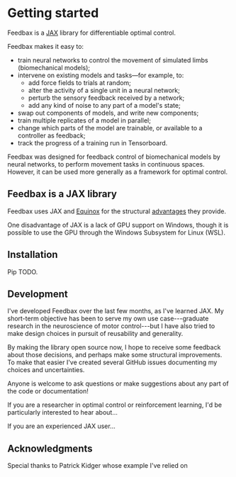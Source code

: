 # Getting started

Feedbax is a [JAX](https://jax.readthedocs.io/en/latest/beginner_guide.html#beginner-guide) library for differentiable optimal control.

Feedbax makes it easy to:

- train neural networks to control the movement of simulated limbs (biomechanical models);
- intervene on existing models and tasks—for example, to:
    - add force fields to trials at random;
    - alter the activity of a single unit in a neural network;
    - perturb the sensory feedback received by a network;
    - add any kind of noise to any part of a model's state;
- swap out components of models, and write new components; 
- train multiple replicates of a model in parallel;
- change which parts of the model are trainable, or available to a controller as feedback;
- track the progress of a training run in Tensorboard.

Feedbax was designed for feedback control of biomechanical models by neural networks, to perform movement tasks in continuous spaces. However, it can be used more generally as a framework for optimal control.

## Feedbax is a JAX library

Feedbax uses JAX and [Equinox](https://docs.kidger.site/equinox/) for the structural [advantages](/feedbax/examples/pytrees/) they provide. 

One disadvantage of JAX is a lack of GPU support on Windows, though it is possible to use the GPU through the Windows Subsystem for Linux (WSL).

## Installation

Pip TODO.

## Development

I've developed Feedbax over the last few months, as I've learned JAX. My short-term objective has been to serve my own use case---graduate research in the neuroscience of motor control---but I have also tried to make design choices in pursuit of reusability and generality.

By making the library open source now, I hope to receive some feedback about those decisions, and perhaps make some structural improvements. To make that easier I've created several GitHub issues documenting my choices and uncertainties. 

Anyone is welcome to ask questions or make suggestions about any part of the code or documentation!

If you are a researcher in optimal control or reinforcement learning, I'd be particularly interested to hear about...

If you are an experienced JAX user...

## Acknowledgments 

Special thanks to Patrick Kidger whose example I've relied on

